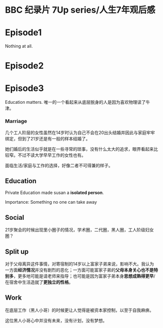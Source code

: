 # BBC 纪录片 7Up series/人生7年观后感

# Episode1

Nothing at all.

# Episode2

# Episode3

Education matters. 唯一的一个看起来从底层脱身的人是因为喜欢物理读了牛津。

### Marriage

几个工人阶层的女性虽然在14岁时认为自己不会在20出头结婚并因此与家庭牢牢绑定，但到了21岁还是有一般的样本结婚了。

她们婚后的生活似乎就是在一些寻常的琐事，没有什么太大的追求，眼界看起来比较窄。不过不读大学早早工作的女性也有。

面临生活/家庭与工作的选择，好像二者不可得兼的样子。

## Education

Private Education made susan a **isolated person**.

Importance: Something no one can take away



## Social

21岁聚会的时候出现里小圈子的情况，学术圈，二代圈，黑人圈，工人阶级妇女圈？

## Split up

对于父母离异这件事情，对寄宿制的14岁以上富家子弟来说，影响不大。我认为一方面**经济情况**并没有剧烈的恶化；一方面可能富家子弟的**父母本身关心也不是特别多**，更多地可能是请老师来指导；也可能是因为富家子弟本身**思想成熟得更早**/在宿舍中生活造就了**更独立的性格**。

## Work

在底层工作（黑人小哥）的时候更让人觉得是被资本家控制，以至于自我麻痹。

这位黑人小哥心中并没有未来，没有计划，没有梦想。

